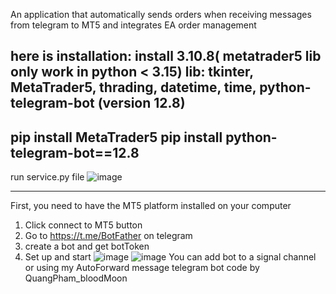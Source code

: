 An application that automatically sends orders when receiving messages from telegram to MT5 and integrates EA order management

here is installation:
install 3.10.8( metatrader5 lib only work in python < 3.15)
lib:
tkinter,
MetaTrader5,
thrading,
datetime,
time,
python-telegram-bot (version 12.8)
--------------------------------------------
pip install MetaTrader5
pip install python-telegram-bot==12.8
-----------------------------------------------
run service.py file
![image](https://github.com/Kwang-wang/TELEGRAM-SIGNAL-EXCUTOR/assets/129172036/f09ce32d-2c3b-4bb6-89b2-ddeb3b9e857e)

-----------------------------------------------------
First, you need to have the MT5 platform installed on your computer
1. Click connect to MT5 button
2. Go to https://t.me/BotFather on telegram
3. create a bot and get botToken
4. Set up and start
![image](https://github.com/Kwang-wang/TELEGRAM-SIGNAL-EXCUTOR/assets/129172036/2b0b818c-0ae9-4fd9-b296-636ca81292b3)
![image](https://github.com/Kwang-wang/TELEGRAM-SIGNAL-EXCUTOR/assets/129172036/3d175714-ec3c-45e2-b846-01c14fad289d)
You can add bot to a signal channel or using my AutoForward message telegram bot 
code by QuangPham_bloodMoon
